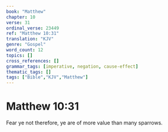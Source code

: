 ```yaml
---
book: "Matthew"
chapter: 10
verse: 31
ordinal_verse: 23449
ref: "Matthew 10:31"
translation: "KJV"
genre: "Gospel"
word_count: 12
topics: []
cross_references: []
grammar_tags: [imperative, negation, cause-effect]
thematic_tags: []
tags: ["Bible","KJV","Matthew"]
---
```


# Matthew 10:31

Fear ye not therefore, ye are of more value than many sparrows.
